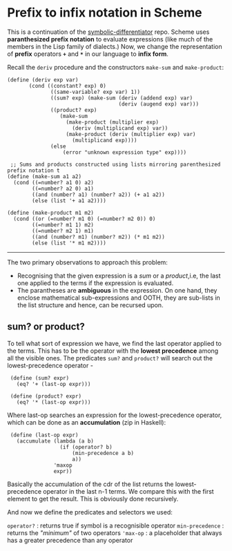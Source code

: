 # Prefix to infix notation in Scheme 

This is a continuation of the [symbolic-differentiator](https://github.com/muffpy/symbolic-differentiator) repo. Scheme uses **paranthesized prefix notation** to evaluate expressions (like much of the members in the Lisp family of dialects.) Now, we change the representation of **prefix** operators **`+`** and **`*`** in our language to **infix form**.

Recall the `deriv` procedure and the constructors `make-sum` and `make-product`:
```
(define (deriv exp var)
       (cond ((constant? exp) 0)
              ((same-variable? exp var) 1))
              ((sum? exp) (make-sum (deriv (addend exp) var)
                                    (deriv (augend exp) var)))
              ((product? exp)
                 (make-sum
                   (make-product (multiplier exp)
                     (deriv (multiplicand exp) var))
                   (make-product (deriv (multiplier exp) var)
                     (multiplicand exp))))
              (else
                  (error "unknown expression type" exp))))
                  
 ;; Sums and products constructed using lists mirroring parenthesized prefix notation t
(define (make-sum a1 a2) 
  (cond ((=number? a1 0) a2) 
        ((=number? a2 0) a1) 
        ((and (number? a1) (number? a2)) (+ a1 a2)) 
        (else (list '+ a1 a2)))) 
  
(define (make-product m1 m2) 
  (cond ((or (=number? m1 0) (=number? m2 0)) 0) 
        ((=number? m1 1) m2) 
        ((=number? m2 1) m1) 
        ((and (number? m1) (number? m2)) (* m1 m2)) 
        (else (list '* m1 m2))))       
```
---------------------------------------------------------------------------

The two primary observations to approach this problem:
* Recognising that the given expression is a _sum_ or a _product_,i.e, the last one applied to the terms if the expression is evaluated.
* The parantheses are **ambiguous** in the expression. On one hand, they enclose mathematical sub-expressions and OOTH, they are sub-lists in the list structure and hence, can be recursed upon.
                  
## sum? or product?
To tell what sort of expression we have, we find the last operator applied to the terms. This has to be the operator with the **lowest precedence** among all the visible ones. The predicates `sum?` and `product?` will search out the lowest-precedence operator - 
```
 (define (sum? expr) 
   (eq? '+ (last-op expr))) 
  
 (define (product? expr) 
   (eq? '* (last-op expr))) 
```

Where last-op searches an expression for the lowest-precedence operator, which can be done as an **accumulation** (zip in Haskell):
```
 (define (last-op expr) 
   (accumulate (lambda (a b) 
                 (if (operator? b) 
                     (min-precedence a b) 
                     a)) 
               'maxop 
               expr)) 
```
Basically the accumulation of the cdr of the list returns the lowest-precedence operator in the last n-1 terms. We compare this with the first element to get the result. This is obviously done recursively. 

And now we define the predicates and selectors we used:

`operator?` : returns true if symbol is a recognisible operator
`min-precedence` : returns the _"minimum"_ of two operators
`'max-op` : a placeholder that always has a greater precedence than any operator









